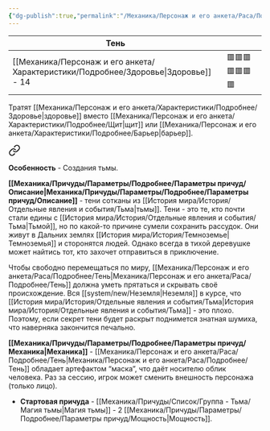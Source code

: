 ```yaml
---
{"dg-publish":true,"permalink":"/Механика/Персонаж и его анкета/Раса/Подробнее/Тень/","noteIcon":"","created":"2025-09-11T18:52:04.280+03:00","updated":"2025-09-24T17:25:16.995+03:00"}
---
```




| **Тень**          |                |
| ------------- | -------------- |
| [[Механика/Персонаж и его анкета/Характеристики/Подробнее/Здоровье\|Здоровье]] - 14 | 🟥🟥🟥🟥🟥🟥🟥 |
Тратят [[Механика/Персонаж и его анкета/Характеристики/Подробнее/Здоровье\|здоровье]] вместо [[Механика/Персонаж и его анкета/Характеристики/Подробнее/Щит\|щит]] или [[Механика/Персонаж и его анкета/Характеристики/Подробнее/Барьер\|барьер]]. 



<div class="transclusion internal-embed is-loaded"><a class="markdown-embed-link" href="/Механика/Персонаж и его анкета/Особенности расы/Создания Тьмы/" aria-label="Open link"><svg xmlns="http://www.w3.org/2000/svg" width="24" height="24" viewBox="0 0 24 24" fill="none" stroke="currentColor" stroke-width="2" stroke-linecap="round" stroke-linejoin="round" class="svg-icon lucide-link"><path d="M10 13a5 5 0 0 0 7.54.54l3-3a5 5 0 0 0-7.07-7.07l-1.72 1.71"></path><path d="M14 11a5 5 0 0 0-7.54-.54l-3 3a5 5 0 0 0 7.07 7.07l1.71-1.71"></path></svg></a><div class="markdown-embed">




**Особенность** - Создания тьмы.

**[[Механика/Причуды/Параметры/Подробнее/Параметры причуд/Описание\|Механика/Причуды/Параметры/Подробнее/Параметры причуд/Описание]]** - тени сотканы из [[История мира/История/Отдельные явления и события/Тьма\|тьмы]]. Тени - это те, кто почти стали едины с [[История мира/История/Отдельные явления и события/Тьма\|Тьмой]], но по какой-то причине сумели сохранить рассудок. Они живут в Дальних землях [[История мира/История/Темноземье\|Темноземья]] и сторонятся людей. Однако всегда в тихой деревушке может найтись тот, кто захочет отправиться в приключение. 

Чтобы свободно перемещаться по миру, [[Механика/Персонаж и его анкета/Раса/Подробнее/Тень\|Механика/Персонаж и его анкета/Раса/Подробнее/Тень]] должна уметь прятаться и скрывать своё происхождение. Вся [[system/new/Неземля\|Неземля]] в курсе, что [[История мира/История/Отдельные явления и события/Тьма\|История мира/История/Отдельные явления и события/Тьма]] - это плохо. Поэтому, если секрет тени будет раскрыт поднимется знатная шумиха, что наверняка закончится печально.

**[[Механика/Причуды/Параметры/Подробнее/Параметры причуд/Механика\|Механика]]** - [[Механика/Персонаж и его анкета/Раса/Подробнее/Тень\|Механика/Персонаж и его анкета/Раса/Подробнее/Тень]] обладает артефактом “маска”, что даёт носителю облик человека. Раз за сессию, игрок может сменить внешность персонажа (только лицо).

</div></div>



- **Стартовая причуда** - [[Механика/Причуды/Список/Группа - Тьма/Магия тьмы\|Магия тьмы]] - 2 [[Механика/Причуды/Параметры/Подробнее/Параметры причуд/Мощность\|Мощность]]. 